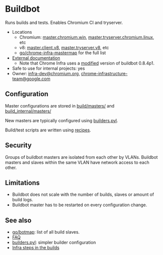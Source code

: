 # Buildbot

Runs builds and tests. Enables Chromium CI and tryserver.

*   Locations
    *   Chromium: [master.chromium.win], [master.tryserver.chromium.linux], etc
    *   v8: [master.client.v8], [master.tryserver.v8], etc
    *   [go/chrome-infra-mastermap] for the full list
*   [External documentation](http://docs.buildbot.net/0.8.4p1/)
    *   Note that Chrome Infra uses a
        [modified](https://chromium.googlesource.com/chromium/tools/build/+log/master/third_party/buildbot_8_4p1)
        version of buildbot 0.8.4p1.
*   Safe to use for internal projects: yes
*   Owner: infra-dev@chromium.org, chrome-infrastructure-team@google.com

## Configuration

Master configurations are stored in
[build/masters/](https://chromium.googlesource.com/chromium/tools/build/+/master/masters/)
and [build_internal/masters/](https://chrome-internal.googlesource.com/chrome/tools/build/+/master/masters/)

New masters are typically configured using [builders.pyl](builders.pyl.md).

Build/test scripts are written using [recipes](../../recipes.md).

## Security

Groups of buildbot masters are isolated from each other by VLANs.
Buildbot masters and slaves within the same VLAN have network access to each
other.

## Limitations

* Buildbot does not scale with the number of builds, slaves or amount of build
  logs.
* Buildbot master has to be restarted on every configuration change.

## See also

* [go/botmap]: list of all build slaves.
* [FAQ](faq.md)
* [builders.pyl](builders.pyl.md): simpler builder configuration
* [Infra steps in the builds](steps.md)

[master.chromium.win]: https://build.chromium.org/p/chromium.win
[master.tryserver.chromium.linux]: https://build.chromium.org/p/tryserver.chromium.linux
[master.client.v8]: https://build.chromium.org/p/client.v8
[master.tryserver.v8]: https://build.chromium.org/p/tryserver.v8
[go/chrome-infra-mastermap]: http://go/chrome-infra-mastermap
[go/botmap]: http://go/botmap
